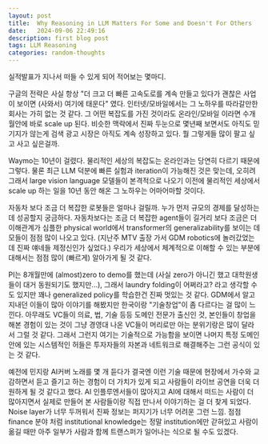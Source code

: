```yaml
---
layout: post
title:  Why Reasoning in LLM Matters For Some and Doesn't For Others
date:   2024-09-06 22:49:16
description: first blog post
tags: LLM Reasoning
categories: random-thoughts
---
```


실적발표가 지나서 떠들 수 있게 되어 적어보는 몇마디.

구글의 전략은 사실 항상 "더 크고 더 빠른 고속도로를 계속 만들고 있다가 괜찮은 사업이 보이면 (사와서) 여기에 태운다" 였다. 인터넷/모바일에서는 그 노하우를 따라갈만한 회사는 가히 없는 것 같다. 그 어떤 복잡도를 가진 것이라도 온라인/모바일 이라면 수개월안에 바로 scale up 된다. 비슷한 맥락에서 진짜 두눈으로 몇년째 보면서도 아직도 믿기지가 않는게 검색 광고 시장은 아직도 계속 성장하고 있다. 뭘 그렇게들 많이 팔고 싶고 사고 싶은걸까.

Waymo는 10년이 걸렸다. 물리적인 세상의 복잡도는 온라인과는 당연히 다르기 때문에 그렇다. 물론 최근 LLM 덕분에 빠른 실험과 iteration이 가능해진 것은 맞는데, 오히려 그래서 large vision language 모델들이 본격적으로 나오기 이전에 물리적인 세상에서 scale up 하는 일을 10년 동안 해온 그 노하우는 어마어마할 것이다.

자동차 보다 조금 더 복잡한 로봇들은 얼마나 걸릴까. 누가 먼저 규모의 경제를 달성하는데 성공할지 궁금하다. 자동차보다는 조금 더 복잡한 agent들이 길거리 보다 조금은 더 이해관계가 심플한 physical world에서 transformer의 generalizability를 보이는 데모들이 점점 많이 나오고 있다. (지난주 MTV 출장 가서 GDM robotics에 놀러갔었는데 진짜 얘네들 제정신인가 싶었다.) 우리가 세상에서 체계적으로 이해할 수 있는 부분에 대해서는 점점 많이 (빠르게) 알아가게 될 것 같다.

PI는 8개월만에 (almost)zero to demo를 했는데 (사실 zero가 아니긴 했고 대학원생들이 대거 동원되기도 했지만...), 그래서 laundry folding이 어쩌라고? 라고 생각할 수도 있지만 꽤나 generalized policy를 학습한건 진짜 멋있는 것 같다. GDM에서 알고 지내던 이들이 많아 이야기를 해봤지만 한국이랑 "기술창업"이 좀 다르다는 걸 많이 느낀다. 아무래도 VC들이 의료, 법, 기술 등등 도메인 전문가 출신인 것, 본인들이 창업을 해본 경험이 있는 것이 그냥 경영대 나온 VC들이 머리로만 아는 분위기랑은 많이 달라서 그럴 것 같다. 그래서 그런지 여기는 기술적으로 가능함을 보이면 나머지 특정 도메인안에 있는 시스템적인 허들은 투자자들의 자본과 네트워크로 해결해주는 그런 공식이 있는 것 같다.

예전에 민지랑 AI커버 노래를 몇 개 듣다가 결국엔 이런 기술 때문에 현장에서 가수와 교감하면서 듣고 즐기고 하는 경험이 더 가치가 있게 되고 사람들이 라이브 공연을 더욱 더 원하게 될 것 같다고 했다. AI 인플루엔서들이 많아지고 AI에 대해서 떠드는 사람이 더 많아지면서 실제로 만들어 본 사람들이랑 직접 만나서 이야기하는 걸 더 찾게 되었다. Noise layer가 너무 두꺼워서 진짜 정보는 퍼지기가 너무 어려운 그런 느낌. 점점 finance 분야 처럼 institutional knowledge는 정말 institution에만 갇혀있고 사람이 옮길 때만 아주 일부가 사람과 함께 트랜스퍼가 일어나는 식으로 될 수도 있겠다.
